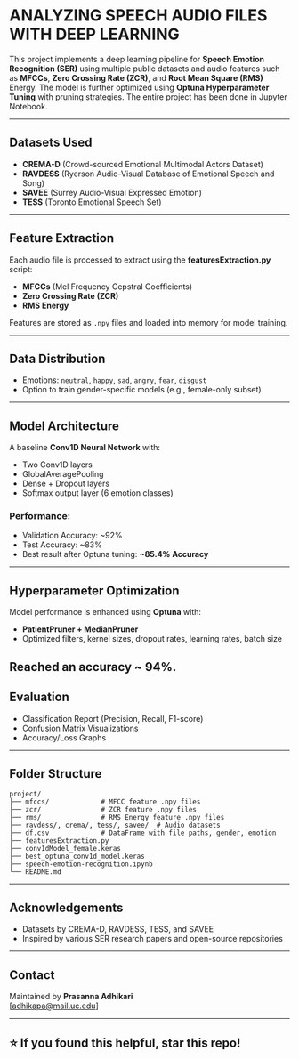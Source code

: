 
# ANALYZING SPEECH AUDIO FILES WITH DEEP LEARNING

This project implements a deep learning pipeline for **Speech Emotion Recognition (SER)** using multiple public datasets and audio features such as **MFCCs**, **Zero Crossing Rate (ZCR)**, and **Root Mean Square (RMS)** Energy. The model is further optimized using **Optuna Hyperparameter Tuning** with pruning strategies. The entire project has been done in Jupyter Notebook.

---

## Datasets Used
- **CREMA-D** (Crowd-sourced Emotional Multimodal Actors Dataset)
- **RAVDESS** (Ryerson Audio-Visual Database of Emotional Speech and Song)
- **SAVEE** (Surrey Audio-Visual Expressed Emotion)
- **TESS** (Toronto Emotional Speech Set)

---

## Feature Extraction
Each audio file is processed to extract using the **featuresExtraction.py** script:
- **MFCCs** (Mel Frequency Cepstral Coefficients)
- **Zero Crossing Rate (ZCR)**
- **RMS Energy**

Features are stored as `.npy` files and loaded into memory for model training.

---

## Data Distribution
- Emotions: `neutral`, `happy`, `sad`, `angry`, `fear`, `disgust`
- Option to train gender-specific models (e.g., female-only subset)

---

## Model Architecture
A baseline **Conv1D Neural Network** with:
- Two Conv1D layers
- GlobalAveragePooling
- Dense + Dropout layers
- Softmax output layer (6 emotion classes)

### Performance:
- Validation Accuracy: ~92%
- Test Accuracy: ~83%
- Best result after Optuna tuning: **~85.4% Accuracy**

---

## Hyperparameter Optimization
Model performance is enhanced using **Optuna** with:
- **PatientPruner + MedianPruner**
- Optimized filters, kernel sizes, dropout rates, learning rates, batch size

Reached an accuracy ~ 94%.
---

## Evaluation
- Classification Report (Precision, Recall, F1-score)
- Confusion Matrix Visualizations
- Accuracy/Loss Graphs

---

## Folder Structure
```
project/
├── mfccs/             # MFCC feature .npy files
├── zcr/               # ZCR feature .npy files
├── rms/               # RMS Energy feature .npy files
├── ravdess/, crema/, tess/, savee/  # Audio datasets
├── df.csv             # DataFrame with file paths, gender, emotion
├── featuresExtraction.py
├── conv1dModel_female.keras
├── best_optuna_conv1d_model.keras
├── speech-emotion-recognition.ipynb
└── README.md
```

---

## Acknowledgements
- Datasets by CREMA-D, RAVDESS, TESS, and SAVEE
- Inspired by various SER research papers and open-source repositories

---

## Contact
Maintained by **Prasanna Adhikari**  
[adhikapa@mail.uc.edu]

---

## ⭐ If you found this helpful, star this repo!
